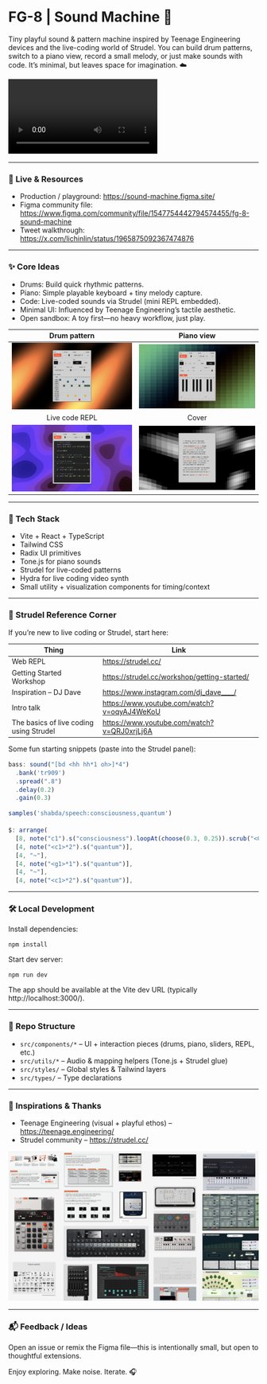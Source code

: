 
# FG-8 | Sound Machine 🎹

Tiny playful sound & pattern machine inspired by Teenage Engineering devices and the live-coding world of Strudel. You can build drum patterns, switch to a piano view, record a small melody, or just make sounds with code.  It’s minimal, but leaves space for imagination. ☁️

<video src="/assets/intro.mp4"></video>

---

### 🚀 Live & Resources
- Production / playground: https://sound-machine.figma.site/
- Figma community file: https://www.figma.com/community/file/1547754442794574455/fg-8-sound-machine
- Tweet walkthrough: https://x.com/lichinlin/status/1965875092367474876

---

### ✨ Core Ideas
- Drums: Build quick rhythmic patterns.
- Piano: Simple playable keyboard + tiny melody capture.
- Code: Live-coded sounds via Strudel (mini REPL embedded).
- Minimal UI: Influenced by Teenage Engineering’s tactile aesthetic.
- Open sandbox: A toy first—no heavy workflow, just play.


| Drum pattern | Piano view |
|:--:|:--:|
| ![Drum pattern](./assets/Strudel-3.png) | ![Piano view](./assets/Strudel-4.png) |
| Live code REPL | Cover |
| ![Live code REPL](./assets/Strudel-2.png) | ![Cover](./assets/Strudel-1.png) |

---

### 🧪 Tech Stack
- Vite + React + TypeScript
- Tailwind CSS
- Radix UI primitives
- Tone.js for piano sounds
- Strudel for live-coded patterns
- Hydra for live coding video synth
- Small utility + visualization components for timing/context

---

### 🎼 Strudel Reference Corner
If you’re new to live coding or Strudel, start here:

| Thing | Link |
|-------|------|
| Web REPL | https://strudel.cc/ |
| Getting Started Workshop | https://strudel.cc/workshop/getting-started/ |
| Inspiration – DJ Dave | https://www.instagram.com/dj_dave____/ |
| Intro talk | https://www.youtube.com/watch?v=oqyAJ4WeKoU |
| The basics of live coding using Strudel | https://www.youtube.com/watch?v=QRJ0xrjLj6A |

Some fun starting snippets (paste into the Strudel panel):
```js
bass: sound("[bd <hh hh*1 oh>]*4")
  .bank('tr909')
  .spread(".8")
  .delay(0.2)
  .gain(0.3)
```
```js
samples('shabda/speech:consciousness,quantum')

$: arrange(
  [8, note("c1").s("consciousness").loopAt(choose(0.3, 0.25)).scrub("<0@3 0.48!2 ~>*3")._punchcard({width: 600})],
  [4, note("<c1>*2").s("quantum")],
  [4, "~"],
  [4, note("<g1>*1").s("quantum")],
  [4, "~"],
  [4, note("<c1>*2").s("quantum")],

```

---

### 🛠️ Local Development
Install dependencies:
```
npm install
```
Start dev server:
```
npm run dev
```
The app should be available at the Vite dev URL (typically http://localhost:3000/).

---

### 📁 Repo Structure
- `src/components/*` – UI + interaction pieces (drums, piano, sliders, REPL, etc.)
- `src/utils/*` – Audio & mapping helpers (Tone.js + Strudel glue)
- `src/styles/` – Global styles & Tailwind layers
- `src/types/` – Type declarations

---

### 🙏 Inspirations & Thanks
- Teenage Engineering (visual + playful ethos) – https://teenage.engineering/
- Strudel community – https://strudel.cc/

![Teenage Engineering](./assets/Teenage%20Engineering.png)

---

### 📬 Feedback / Ideas
Open an issue or remix the Figma file—this is intentionally small, but open to thoughtful extensions.

Enjoy exploring. Make noise. Iterate. 🎧
